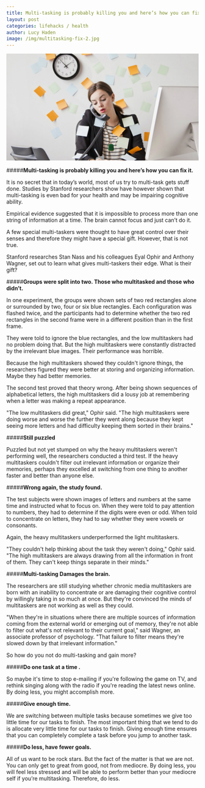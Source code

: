 ```yaml
---
title: Multi-tasking is probably killing you and here’s how you can fix it.
layout: post
categories: lifehacks / health
author: Lucy Haden
image: /img/multitasking-fix-2.jpg
---
```


![Existential - Multi-tasking fix](/img/multitasking-fix.jpg)
 
#####**Multi-tasking is probably killing you and here’s how you can fix it.**

It is no secret that in today’s world, most of us try to multi-task gets stuff done. Studies by Stanford researchers show have however shown that multi-tasking is even bad for your health and may be impairing cognitive ability.

 

Empirical evidence suggested that it is impossible to process more than one string of information at a time. The brain cannot focus and just can’t do it.

 

A few special multi-taskers were thought to have great control over their senses and therefore they might have a special gift. However, that is not true.

 

Stanford researches Stan Nass and his colleagues Eyal Ophir and Anthony Wagner, set out to learn what gives multi-taskers their edge. What is their gift?

 

#####**Groups were split into two. Those who multitasked and those who didn’t.**  

 

In one experiment, the groups were shown sets of two red rectangles alone or surrounded by two, four or six blue rectangles. Each configuration was flashed twice, and the participants had to determine whether the two red rectangles in the second frame were in a different position than in the first frame.

 

They were told to ignore the blue rectangles, and the low multitaskers had no problem doing that. But the high multitaskers were constantly distracted by the irrelevant blue images. Their performance was horrible.

 

Because the high multitaskers showed they couldn't ignore things, the researchers figured they were better at storing and organizing information. Maybe they had better memories.

 

The second test proved that theory wrong. After being shown sequences of alphabetical letters, the high multitaskers did a lousy job at remembering when a letter was making a repeat appearance.

 

"The low multitaskers did great," Ophir said. "The high multitaskers were doing worse and worse the further they went along because they kept seeing more letters and had difficulty keeping them sorted in their brains."

 

#####**Still puzzled**

 

Puzzled but not yet stumped on why the heavy multitaskers weren't performing well, the researchers conducted a third test. If the heavy multitaskers couldn't filter out irrelevant information or organize their memories, perhaps they excelled at switching from one thing to another faster and better than anyone else.

 

#####**Wrong again, the study found.**

 

The test subjects were shown images of letters and numbers at the same time and instructed what to focus on. When they were told to pay attention to numbers, they had to determine if the digits were even or odd. When told to concentrate on letters, they had to say whether they were vowels or consonants.

 

Again, the heavy multitaskers underperformed the light multitaskers.

 

"They couldn't help thinking about the task they weren't doing," Ophir said. "The high multitaskers are always drawing from all the information in front of them. They can't keep things separate in their minds."

 

#####**Multi-tasking Damages the brain.**

The researchers are still studying whether chronic media multitaskers are born with an inability to concentrate or are damaging their cognitive control by willingly taking in so much at once. But they're convinced the minds of multitaskers are not working as well as they could.

 

"When they're in situations where there are multiple sources of information coming from the external world or emerging out of memory, they're not able to filter out what's not relevant to their current goal," said Wagner, an associate professor of psychology. "That failure to filter means they're slowed down by that irrelevant information."

 

So how do you not do multi-tasking and gain more?

 

#####**Do one task at a time .**

 

So maybe it's time to stop e-mailing if you're following the game on TV, and rethink singing along with the radio if you're reading the latest news online. By doing less, you might accomplish more.

 

#####**Give enough time.**

We are switching between multiple tasks because sometimes we give too little time for our tasks to finish.  The most important thing that we tend to do is allocate very little time for our tasks to finish. Giving enough time ensures that you can completely complete a task before you jump to another task.

 

#####**Do less, have fewer goals.**

 

All of us want to be rock stars. But the fact of the matter is that we are not. You can only get to great from good, not from mediocre. By doing less, you will feel less stressed and will be able to perform better than your mediocre self if you’re multitasking. Therefore, do less. 
